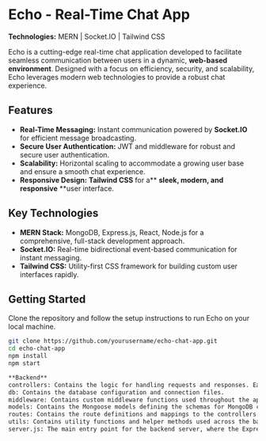 # Echo - Real-Time Chat App

**Technologies:** MERN | Socket.IO | Tailwind CSS

Echo is a cutting-edge real-time chat application developed to facilitate seamless communication between users in a dynamic, **web-based environment**. Designed with a focus on efficiency, security, and scalability, Echo leverages modern web technologies to provide a robust chat experience.

## Features
- **Real-Time Messaging:** Instant communication powered by **Socket.IO** for efficient message broadcasting.
- **Secure User Authentication:** JWT and middleware for robust and secure user authentication.
- **Scalability:** Horizontal scaling to accommodate a growing user base and ensure a smooth chat experience.
- **Responsive Design:** **Tailwind CSS** for a** **sleek, modern, and responsive** **user interface.

## Key Technologies
- **MERN Stack:** MongoDB, Express.js, React, Node.js for a comprehensive, full-stack development approach.
- **Socket.IO:** Real-time bidirectional event-based communication for instant messaging.
- **Tailwind CSS:** Utility-first CSS framework for building custom user interfaces rapidly.

## Getting Started
Clone the repository and follow the setup instructions to run Echo on your local machine.

```bash
git clone https://github.com/yourusername/echo-chat-app.git
cd echo-chat-app
npm install
npm start

**Backend**
controllers: Contains the logic for handling requests and responses. Each file typically corresponds to a different part of the application (e.g., user, product).
db: Contains the database configuration and connection files.
middleware: Contains custom middleware functions used throughout the application.
models: Contains the Mongoose models defining the schemas for MongoDB collections.
routes: Contains the route definitions and mappings to the controllers.
utils: Contains utility functions and helper methods used across the backend.
server.js: The main entry point for the backend server, where the Express app is configured and started.
